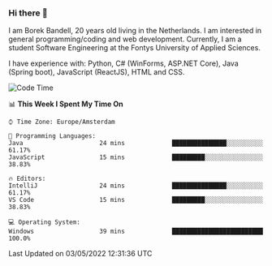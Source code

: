 ### Hi there 👋

I am Borek Bandell, 20 years old living in the Netherlands. I am interested in general programming/coding and web development. Currently, I am a student Software Engineering at the Fontys University of Applied Sciences.

I have experience with: Python, C# (WinForms, ASP.NET Core), Java (Spring boot), JavaScript (ReactJS), HTML and CSS.

<!--START_SECTION:waka-->
![Code Time](http://img.shields.io/badge/Code%20Time-107%20hrs%2027%20mins-blue)

📊 **This Week I Spent My Time On** 

```text
⌚︎ Time Zone: Europe/Amsterdam

💬 Programming Languages: 
Java                     24 mins             ███████████████░░░░░░░░░░   61.17% 
JavaScript               15 mins             █████████░░░░░░░░░░░░░░░░   38.83%

🔥 Editors: 
IntelliJ                 24 mins             ███████████████░░░░░░░░░░   61.17% 
VS Code                  15 mins             █████████░░░░░░░░░░░░░░░░   38.83%

💻 Operating System: 
Windows                  39 mins             █████████████████████████   100.0%

```


 Last Updated on 03/05/2022 12:31:36 UTC
<!--END_SECTION:waka-->

<!--**tcBorek2002/tcBorek2002** is a ✨ _special_ ✨ repository because its `README.md` (this file) appears on your GitHub profile.

Here are some ideas to get you started:

- 🔭 I’m currently working on ...
- 🌱 I’m currently learning ...
- 👯 I’m looking to collaborate on ...
- 🤔 I’m looking for help with ...
- 💬 Ask me about ...
- 📫 How to reach me: ...
- 😄 Pronouns: ...
- ⚡ Fun fact: ...
-->
